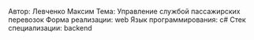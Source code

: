 Автор: Левченко Максим
Тема: Управление службой пассажирских перевозок
Форма реализации: web
Язык программирования: c#
Стек специализации: backend
